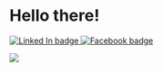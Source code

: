 <h1 style="align-self: center"> Hello there!</h1>
<div id="social_accounts">
  <a href="https://www.linkedin.com/in/fraion-hyudz-esguerra-914645125/">
      <img src="https://img.shields.io/badge/LinkedIn-blue?style=flat-square&logo=linkedin&logoColor=white" alt="Linked In badge">
  </a>

  <a href="https://www.facebook.com/hyudz.esguerra.1">
      <img src="https://img.shields.io/badge/Facebook-blue?style=flat-square&logo=facebook&logoColor=white" alt="Facebook badge">
  </a>
</div>

![](https://komarev.com/ghpvc/?username=Hyudz)
